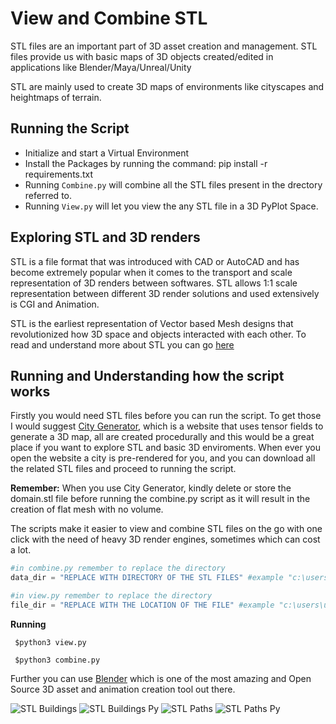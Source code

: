 # View and Combine STL

STL files are an important part of 3D asset creation and management. STL files provide us with basic maps of 3D objects created/edited in applications like Blender/Maya/Unreal/Unity

STL are mainly used to create 3D maps of environments like cityscapes and heightmaps of terrain. 

## Running the Script
* Initialize and start a Virtual Environment
* Install the Packages by running the command: pip install -r requirements.txt
* Running `Combine.py` will combine all the STL files present in the drectory referred to.
* Running `View.py` will let you view the any STL file in a 3D PyPlot Space.

## Exploring STL and 3D renders
STL is a file format that was introduced with CAD or AutoCAD and has become extremely popular when it comes to the transport and scale representation of 3D renders between softwares. STL allows 1:1 scale representation between different 3D render solutions and used extensively is CGI and Animation. 

STL is the earliest representation of Vector based Mesh designs that revolutionized how 3D space and objects interacted with each other. To read and understand more about STL you can go [here](https://en.wikipedia.org/wiki/STL_(file_format))

## Running and Understanding how the script works

Firstly you would need STL files before you can run the script. To get those I would suggest [City Generator](https://probabletrain.itch.io/city-generator), which is a website that uses tensor fields to generate a 3D map, all are created procedurally and this would be a great place if you want to explore STL and basic 3D enviroments.
When ever you open the website a city is pre-rendered for you, and you can download all the related STL files and proceed to running the script.

**Remember:** When you use City Generator, kindly delete or store the domain.stl file before running the combine.py script as it will result in the creation of flat mesh with no volume.

The scripts make it easier to view and combine STL files on the go with one click with the need of heavy 3D render engines, sometimes which can cost a lot.

```python
#in combine.py remember to replace the directory
data_dir = "REPLACE WITH DIRECTORY OF THE STL FILES" #example "c:\users\username\..."
```
```python
#in view.py remember to replace the directory
file_dir = "REPLACE WITH THE LOCATION OF THE FILE" #example "c:\users\username\..."
```

**Running** 

``` $python3 view.py```

``` $python3 combine.py```


Further you can use [Blender](https://www.blender.org/) which is one of the most amazing and Open Source 3D asset and animation creation tool out there.


![STL Buildings](https://imgur.com/0kUJV5f.png)
![STL Buildings Py](https://imgur.com/XWux4Q3.png)
![STL Paths](https://imgur.com/X98x8sl.png)
![STL Paths Py](https://imgur.com/Ezjrv2M.png)
